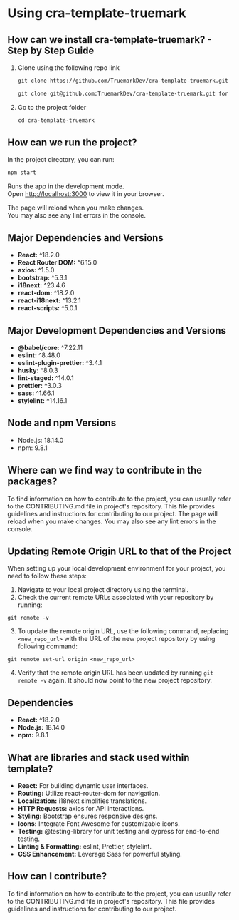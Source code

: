 # Using cra-template-truemark

## How can we install cra-template-truemark? - Step by Step Guide

1. Clone using the following repo link

   ```md
   git clone https://github.com/TruemarkDev/cra-template-truemark.git for https.

   git clone git@github.com:TruemarkDev/cra-template-truemark.git for ssh.
   
   ```

2. Go to the project folder

   ```md
   cd cra-template-truemark
   ```

## How can we run the project?

In the project directory, you can run:

   ```md
   npm start
   ```

Runs the app in the development mode.\
 Open [http://localhost:3000](http://localhost:3000) to view it in your browser.

The page will reload when you make changes.\
You may also see any lint errors in the console.

## Major Dependencies and Versions

- **React:** ^18.2.0
- **React Router DOM:** ^6.15.0
- **axios:** ^1.5.0
- **bootstrap:** ^5.3.1
- **i18next:** ^23.4.6
- **react-dom:** ^18.2.0
- **react-i18next:** ^13.2.1
- **react-scripts:** ^5.0.1

## Major Development Dependencies and Versions

- **@babel/core:** ^7.22.11
- **eslint:** ^8.48.0
- **eslint-plugin-prettier:** ^3.4.1
- **husky:** ^8.0.3
- **lint-staged:** ^14.0.1
- **prettier:** ^3.0.3
- **sass:** ^1.66.1
- **stylelint:** ^14.16.1

## Node and npm Versions

- Node.js: 18.14.0
- npm: 9.8.1

## Where can we find way to contribute in the packages?

To find information on how to contribute to the project, you can usually refer to the CONTRIBUTING.md file in project's repository. This file provides guidelines and instructions for contributing to our project.
The page will reload when you make changes.
You may also see any lint errors in the console.

## Updating Remote Origin URL to that of the Project

When setting up your local development environment for your project, you need to follow these steps:

1. Navigate to your local project directory using the terminal.
2. Check the current remote URLs associated with your repository by running:

```
git remote -v

```
3. To update the remote origin URL, use the following command, replacing `<new_repo_url>` with the URL of the new project repository by using following command:

```
git remote set-url origin <new_repo_url>

```
4. Verify that the remote origin URL has been updated by running `git remote -v` again. It should now point to the new project repository.

## Dependencies

- **React:** ^18.2.0
- **Node.js:** 18.14.0
- **npm:** 9.8.1

## What are libraries and stack used within template?

- **React:** For building dynamic user interfaces.
- **Routing:** Utilize react-router-dom for navigation.
- **Localization:** i18next simplifies translations.
- **HTTP Requests:** axios for API interactions.
- **Styling:** Bootstrap ensures responsive designs.
- **Icons:** Integrate Font Awesome for customizable icons.
- **Testing:** @testing-library for unit testing and cypress for end-to-end testing.
- **Linting & Formatting:** eslint, Prettier, stylelint.
- **CSS Enhancement:** Leverage Sass for powerful styling.

## How can I contribute?

To find information on how to contribute to the project, you can usually refer to the CONTRIBUTING.md file in project's repository. This file provides guidelines and instructions for contributing to our project.
